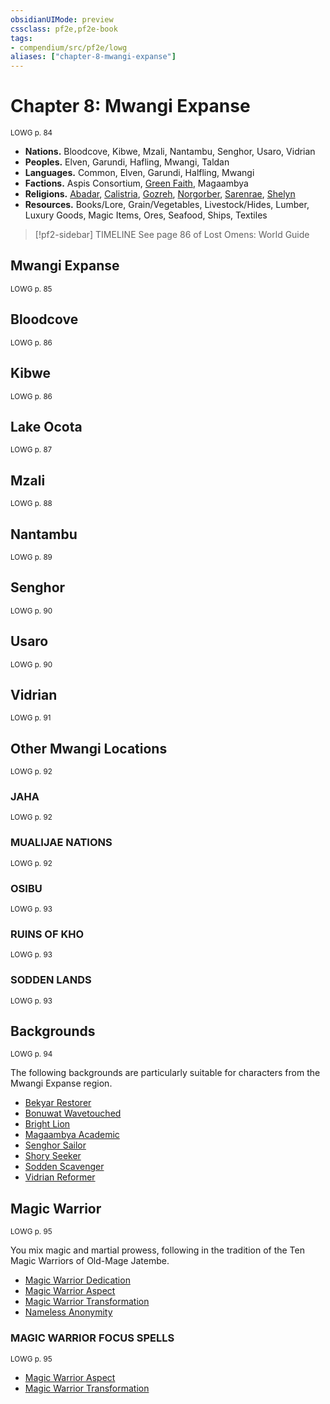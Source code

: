 ```yaml
---
obsidianUIMode: preview
cssclass: pf2e,pf2e-book
tags:
- compendium/src/pf2e/lowg
aliases: ["chapter-8-mwangi-expanse"]
---
```

# Chapter 8: Mwangi Expanse
<sup>LOWG p. 84</sup>

- **Nations.** Bloodcove, Kibwe, Mzali, Nantambu, Senghor, Usaro, Vidrian
- **Peoples.** Elven, Garundi, Hafling, Mwangi, Taldan
- **Languages.** Common, Elven, Garundi, Halfling, Mwangi
- **Factions.** Aspis Consortium, [Green Faith](green-faith.md), Magaambya
- **Religions.** [Abadar](abadar.md), [Calistria](calistria.md), [Gozreh](gozreh.md), [Norgorber](norgorber.md), [Sarenrae](sarenrae.md), [Shelyn](shelyn.md)
- **Resources.** Books/Lore, Grain/Vegetables, Livestock/Hides, Lumber, Luxury Goods, Magic Items, Ores, Seafood, Ships, Textiles

> [!pf2-sidebar] TIMELINE
> See page 86 of Lost Omens: World Guide

## Mwangi Expanse
<sup>LOWG p. 85</sup>

## Bloodcove
<sup>LOWG p. 86</sup>

## Kibwe
<sup>LOWG p. 86</sup>

## Lake Ocota
<sup>LOWG p. 87</sup>

## Mzali
<sup>LOWG p. 88</sup>

## Nantambu
<sup>LOWG p. 89</sup>

## Senghor
<sup>LOWG p. 90</sup>

## Usaro
<sup>LOWG p. 90</sup>

## Vidrian
<sup>LOWG p. 91</sup>

## Other Mwangi Locations
<sup>LOWG p. 92</sup>

### JAHA
<sup>LOWG p. 92</sup>

### MUALIJAE NATIONS
<sup>LOWG p. 92</sup>

### OSIBU
<sup>LOWG p. 93</sup>

### RUINS OF KHO
<sup>LOWG p. 93</sup>

### SODDEN LANDS
<sup>LOWG p. 93</sup>

## Backgrounds
<sup>LOWG p. 94</sup>

The following backgrounds are particularly suitable for characters from the Mwangi Expanse region.

- [Bekyar Restorer](bekyar-restorer-lowg.md)
- [Bonuwat Wavetouched](bonuwat-wavetouched-lowg.md)
- [Bright Lion](bright-lion-lowg.md)
- [Magaambya Academic](magaambya-academic-lowg.md)
- [Senghor Sailor](senghor-sailor-lowg.md)
- [Shory Seeker](shory-seeker-lowg.md)
- [Sodden Scavenger](sodden-scavenger-lowg.md)
- [Vidrian Reformer](vidrian-reformer-lowg.md)

## Magic Warrior
<sup>LOWG p. 95</sup>

You mix magic and martial prowess, following in the tradition of the Ten Magic Warriors of Old-Mage Jatembe.

- [Magic Warrior Dedication](magic-warrior-dedication-lowg.md)
- [Magic Warrior Aspect](Reference/Compendium/Feats/magic-warrior-aspect-lowg.md)
- [Magic Warrior Transformation](Reference/Compendium/Feats/magic-warrior-transformation-lowg.md)
- [Nameless Anonymity](nameless-anonymity-lowg.md)

### MAGIC WARRIOR FOCUS SPELLS
<sup>LOWG p. 95</sup>

- [Magic Warrior Aspect](Reference/Compendium/Spells/magic-warrior-aspect-lowg.md)
- [Magic Warrior Transformation](Reference/Compendium/Spells/magic-warrior-transformation-lowg.md)